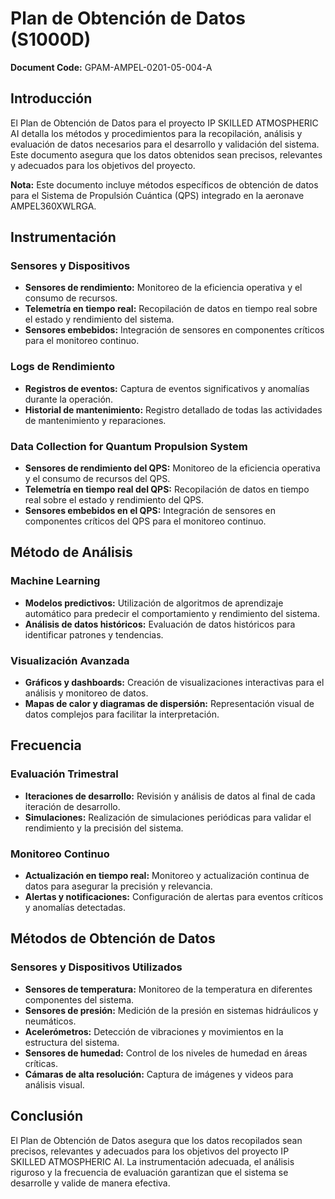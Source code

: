 # Plan de Obtención de Datos (S1000D)

**Document Code:** GPAM-AMPEL-0201-05-004-A

## Introducción

El Plan de Obtención de Datos para el proyecto IP SKILLED ATMOSPHERIC AI detalla los métodos y procedimientos para la recopilación, análisis y evaluación de datos necesarios para el desarrollo y validación del sistema. Este documento asegura que los datos obtenidos sean precisos, relevantes y adecuados para los objetivos del proyecto.

**Nota:** Este documento incluye métodos específicos de obtención de datos para el Sistema de Propulsión Cuántica (QPS) integrado en la aeronave AMPEL360XWLRGA.

## Instrumentación

### Sensores y Dispositivos

- **Sensores de rendimiento:** Monitoreo de la eficiencia operativa y el consumo de recursos.
- **Telemetría en tiempo real:** Recopilación de datos en tiempo real sobre el estado y rendimiento del sistema.
- **Sensores embebidos:** Integración de sensores en componentes críticos para el monitoreo continuo.

### Logs de Rendimiento

- **Registros de eventos:** Captura de eventos significativos y anomalías durante la operación.
- **Historial de mantenimiento:** Registro detallado de todas las actividades de mantenimiento y reparaciones.

### Data Collection for Quantum Propulsion System

- **Sensores de rendimiento del QPS:** Monitoreo de la eficiencia operativa y el consumo de recursos del QPS.
- **Telemetría en tiempo real del QPS:** Recopilación de datos en tiempo real sobre el estado y rendimiento del QPS.
- **Sensores embebidos en el QPS:** Integración de sensores en componentes críticos del QPS para el monitoreo continuo.

## Método de Análisis

### Machine Learning

- **Modelos predictivos:** Utilización de algoritmos de aprendizaje automático para predecir el comportamiento y rendimiento del sistema.
- **Análisis de datos históricos:** Evaluación de datos históricos para identificar patrones y tendencias.

### Visualización Avanzada

- **Gráficos y dashboards:** Creación de visualizaciones interactivas para el análisis y monitoreo de datos.
- **Mapas de calor y diagramas de dispersión:** Representación visual de datos complejos para facilitar la interpretación.

## Frecuencia

### Evaluación Trimestral

- **Iteraciones de desarrollo:** Revisión y análisis de datos al final de cada iteración de desarrollo.
- **Simulaciones:** Realización de simulaciones periódicas para validar el rendimiento y la precisión del sistema.

### Monitoreo Continuo

- **Actualización en tiempo real:** Monitoreo y actualización continua de datos para asegurar la precisión y relevancia.
- **Alertas y notificaciones:** Configuración de alertas para eventos críticos y anomalías detectadas.

## Métodos de Obtención de Datos

### Sensores y Dispositivos Utilizados

- **Sensores de temperatura:** Monitoreo de la temperatura en diferentes componentes del sistema.
- **Sensores de presión:** Medición de la presión en sistemas hidráulicos y neumáticos.
- **Acelerómetros:** Detección de vibraciones y movimientos en la estructura del sistema.
- **Sensores de humedad:** Control de los niveles de humedad en áreas críticas.
- **Cámaras de alta resolución:** Captura de imágenes y videos para análisis visual.

## Conclusión

El Plan de Obtención de Datos asegura que los datos recopilados sean precisos, relevantes y adecuados para los objetivos del proyecto IP SKILLED ATMOSPHERIC AI. La instrumentación adecuada, el análisis riguroso y la frecuencia de evaluación garantizan que el sistema se desarrolle y valide de manera efectiva.
